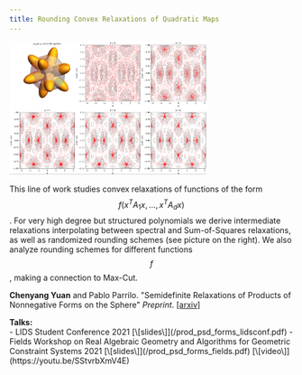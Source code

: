```yaml
---
title: Rounding Convex Relaxations of Quadratic Maps
---
```


<div class="image-right-p">
<img src="/assets/images/psdforms_rounding.png" width="350">
</div>

This line of work studies convex relaxations of functions of the form $$f(x^T
A_1 x, \ldots, x^T A_d x)$$. For very high degree but structured polynomials we
derive intermediate relaxations interpolating between spectral and
Sum-of-Squares relaxations, as well as randomized rounding schemes (see picture
on the right). We also analyze rounding schemes for different functions $$f$$,
making a connection to Max-Cut.

**Chenyang Yuan** and Pablo Parrilo. "Semidefinite Relaxations of Products of
Nonnegative Forms on the Sphere" _Preprint_.
[\[arxiv\]](https://arxiv.org/pdf/2102.13220)

<div><b>Talks:</b></div>
  - LIDS Student Conference 2021 [\[slides\]](/prod_psd_forms_lidsconf.pdf)
  - Fields Workshop on Real Algebraic Geometry and Algorithms for Geometric
    Constraint Systems 2021 [\[slides\]](/prod_psd_forms_fields.pdf)
    [\[video\]](https://youtu.be/SStvrbXmV4E)
